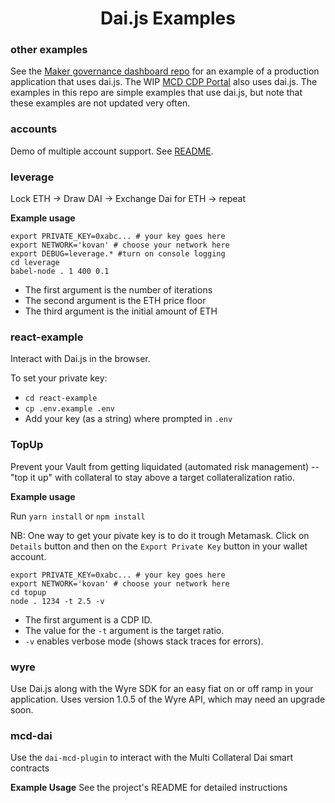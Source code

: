 <h1 align="center">
  Dai.js Examples
</h1>

### other examples

See the [Maker governance dashboard repo](https://github.com/makerdao/governance-dashboard) for an example of a production application that uses dai.js.
The WIP [MCD CDP Portal](https://github.com/makerdao/mcd-cdp-portal) also uses dai.js.
The examples in this repo are simple examples that use dai.js, but note that these examples are not updated very often.

### accounts

Demo of multiple account support. See [README](https://github.com/makerdao/integration-examples/blob/master/accounts/README.md).

### leverage

Lock ETH -> Draw DAI -> Exchange Dai for ETH -> repeat

__Example usage__
```shell
export PRIVATE_KEY=0xabc... # your key goes here
export NETWORK='kovan' # choose your network here
export DEBUG=leverage.* #turn on console logging
cd leverage
babel-node . 1 400 0.1
```
* The first argument is the number of iterations
* The second argument is the ETH price floor
* The third argument is the initial amount of ETH

### react-example

Interact with Dai.js in the browser.

To set your private key:
* `cd react-example`
* `cp .env.example .env`
* Add your key (as a string) where prompted in `.env`


### TopUp

Prevent your Vault from getting liquidated (automated risk management) -- "top it up" with collateral to stay above a target collateralization ratio.

__Example usage__

Run `yarn install` or `npm install`

NB: One way to get your pivate key is to do it trough Metamask. Click on `Details` button and then on the `Export Private Key` button in your wallet account. 

```shell
export PRIVATE_KEY=0xabc... # your key goes here
export NETWORK='kovan' # choose your network here
cd topup
node . 1234 -t 2.5 -v
```
* The first argument is a CDP ID.
* The value for the `-t` argument is the target ratio.
* `-v` enables verbose mode (shows stack traces for errors).

### wyre

Use Dai.js along with the Wyre SDK for an easy fiat on or off ramp in your application.
Uses version 1.0.5 of the Wyre API, which may need an upgrade soon.

### mcd-dai
Use the `dai-mcd-plugin` to interact with the Multi Collateral Dai smart contracts


__Example Usage__
See the project's README for detailed instructions
